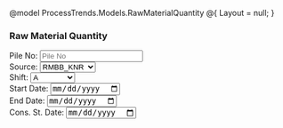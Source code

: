 @model ProcessTrends.Models.RawMaterialQuantity
@{
    Layout = null;
}
<!DOCTYPE html>
<html>
<head>
    <title>Bootstrap 5 Layout Horizontal form</title>
    <link href="https://cdn.jsdelivr.net/npm/bootstrap@5.0.2/dist/css/bootstrap.min.css"
          rel="stylesheet"
          integrity="sha384-EVSTQN3/azprG1Anm3QDgpJLIm9Nao0Yz1ztcQTwFspd3yD65VohhpuuCOmLASjC"
          crossorigin="anonymous">
    <script src="https://cdn.jsdelivr.net/npm/bootstrap@5.0.2/dist/js/bootstrap.bundle.min.js"
            integrity="sha384-MrcW6ZMFYlzcLA8Nl+NtUVF0sA7MsXsP1UyJoMp4YLEuNSfAP+JcXn/tWtIaxVXM"
            crossorigin="anonymous">
    </script>
</head>
<body>
    <form class="container-fluid mt-4">
        <h3 class="text-success mb-4">Raw Material Quantity</h3>
        <div class="row g-3 align-items-center">
            <div class="col-md-2 d-flex align-items-center">
                <label for="pileNo" class="me-2">Pile No:</label>
                <input type="text" class="form-control" id="pileNo" placeholder="Pile No">
            </div>
            <div class="col-md-2 d-flex align-items-center">
                <label for="source" class="me-2">Source:</label>
                <select class="form-select" id="source" style="width:100px;">
                    <option value="RMBB_KNR">RMBB_KNR</option>
                    <option value="RMBB">RMBB</option>
                    <option value="RMBBN">RMBBN</option>
                </select>
            </div>
            <div class="col-md-2 d-flex align-items-center">
                <label for="shift" class="me-2">Shift:</label>
                <select class="form-select" id="shift" style="width:80px;">
                    <option value="A">A</option>
                    <option value="B">B</option>
                    <option value="C">C</option>
                </select>
            </div>
            <div class="col-md-2 d-flex align-items-center">
                <label for="startDate" class="me-2">Start Date:</label>
                <input type="date" class="form-control" id="startDate">
            </div>
            <div class="col-md-2 d-flex align-items-center">
                <label for="endDate" class="me-2">End Date:</label>
                <input type="date" class="form-control" id="endDate">
            </div>
            <div class="col-md-2 d-flex align-items-center">
                <label for="consStDate" class="me-2">Cons. St. Date:</label>
                <input type="date" class="form-control" id="consStDate">
            </div>
        </div>
    </form>
</body>
</html>
